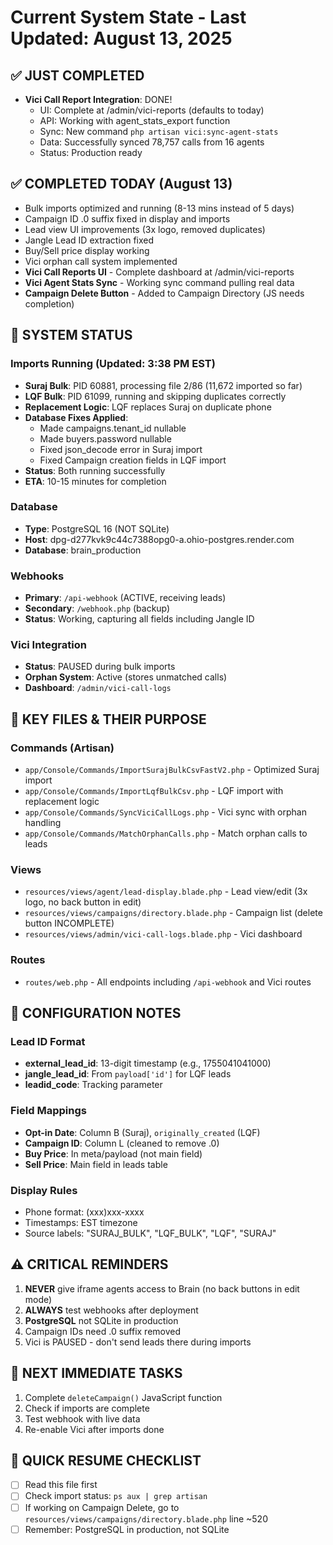# Current System State - Last Updated: August 13, 2025

## ✅ JUST COMPLETED
- **Vici Call Report Integration**: DONE!
  - UI: Complete at /admin/vici-reports (defaults to today)
  - API: Working with agent_stats_export function
  - Sync: New command `php artisan vici:sync-agent-stats`
  - Data: Successfully synced 78,757 calls from 16 agents
  - Status: Production ready

## ✅ COMPLETED TODAY (August 13)
- Bulk imports optimized and running (8-13 mins instead of 5 days)
- Campaign ID .0 suffix fixed in display and imports
- Lead view UI improvements (3x logo, removed duplicates)
- Jangle Lead ID extraction fixed
- Buy/Sell price display working
- Vici orphan call system implemented
- **Vici Call Reports UI** - Complete dashboard at /admin/vici-reports
- **Vici Agent Stats Sync** - Working sync command pulling real data
- **Campaign Delete Button** - Added to Campaign Directory (JS needs completion)

## 🚀 SYSTEM STATUS

### Imports Running (Updated: 3:38 PM EST)
- **Suraj Bulk**: PID 60881, processing file 2/86 (11,672 imported so far)
- **LQF Bulk**: PID 61099, running and skipping duplicates correctly
- **Replacement Logic**: LQF replaces Suraj on duplicate phone
- **Database Fixes Applied**: 
  - Made campaigns.tenant_id nullable
  - Made buyers.password nullable
  - Fixed json_decode error in Suraj import
  - Fixed Campaign creation fields in LQF import
- **Status**: Both running successfully
- **ETA**: 10-15 minutes for completion

### Database
- **Type**: PostgreSQL 16 (NOT SQLite)
- **Host**: dpg-d277kvk9c44c7388opg0-a.ohio-postgres.render.com
- **Database**: brain_production

### Webhooks
- **Primary**: `/api-webhook` (ACTIVE, receiving leads)
- **Secondary**: `/webhook.php` (backup)
- **Status**: Working, capturing all fields including Jangle ID

### Vici Integration
- **Status**: PAUSED during bulk imports
- **Orphan System**: Active (stores unmatched calls)
- **Dashboard**: `/admin/vici-call-logs`

## 📁 KEY FILES & THEIR PURPOSE

### Commands (Artisan)
- `app/Console/Commands/ImportSurajBulkCsvFastV2.php` - Optimized Suraj import
- `app/Console/Commands/ImportLqfBulkCsv.php` - LQF import with replacement logic
- `app/Console/Commands/SyncViciCallLogs.php` - Vici sync with orphan handling
- `app/Console/Commands/MatchOrphanCalls.php` - Match orphan calls to leads

### Views
- `resources/views/agent/lead-display.blade.php` - Lead view/edit (3x logo, no back button in edit)
- `resources/views/campaigns/directory.blade.php` - Campaign list (delete button INCOMPLETE)
- `resources/views/admin/vici-call-logs.blade.php` - Vici dashboard

### Routes
- `routes/web.php` - All endpoints including `/api-webhook` and Vici routes

## 🔧 CONFIGURATION NOTES

### Lead ID Format
- **external_lead_id**: 13-digit timestamp (e.g., 1755041041000)
- **jangle_lead_id**: From `payload['id']` for LQF leads
- **leadid_code**: Tracking parameter

### Field Mappings
- **Opt-in Date**: Column B (Suraj), `originally_created` (LQF)
- **Campaign ID**: Column L (cleaned to remove .0)
- **Buy Price**: In meta/payload (not main field)
- **Sell Price**: Main field in leads table

### Display Rules
- Phone format: (xxx)xxx-xxxx
- Timestamps: EST timezone
- Source labels: "SURAJ_BULK", "LQF_BULK", "LQF", "SURAJ"

## ⚠️ CRITICAL REMINDERS
1. **NEVER** give iframe agents access to Brain (no back buttons in edit mode)
2. **ALWAYS** test webhooks after deployment
3. **PostgreSQL** not SQLite in production
4. Campaign IDs need .0 suffix removed
5. Vici is PAUSED - don't send leads there during imports

## 📝 NEXT IMMEDIATE TASKS
1. Complete `deleteCampaign()` JavaScript function
2. Check if imports are complete
3. Test webhook with live data
4. Re-enable Vici after imports done

## 🎯 QUICK RESUME CHECKLIST
- [ ] Read this file first
- [ ] Check import status: `ps aux | grep artisan`
- [ ] If working on Campaign Delete, go to `resources/views/campaigns/directory.blade.php` line ~520
- [ ] Remember: PostgreSQL in production, not SQLite
